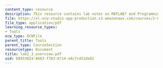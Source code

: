 ```yaml
---
content_type: resource
description: This resource contains lab notes on MATLAB? and Programming.
file: https://ol-ocw-studio-app-production.s3.amazonaws.com/courses/2-003j-dynamics-and-control-i-spring-2007/b89338248683f7830714a4c7c451da02_lab2_3_overview.pdf
file_type: application/pdf
learning_resource_types:
- Tools
ocw_type: OCWFile
parent_title: Tools
parent_type: CourseSection
resourcetype: Document
title: lab2_3_overview.pdf
uid: b8933824-8683-f783-0714-a4c7c451da02
---
```

